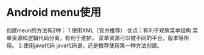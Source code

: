 # Android menu使用
创建meun的方法有2种：
    1.使用XML（官方推荐）
        优点：有利于观察菜单结构
             菜单资源和逻辑代码分离，有利于维护。
             菜单资源可以被不同的平台，版本等所用。
    2.使用java代码
         java代码说，还是推荐使用第一种方法创建。